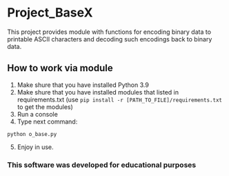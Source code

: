 # Project_BaseX
This project provides module with functions for encoding binary data to printable ASCII characters and decoding such encodings back to binary data.

## How to work via module
1. Make shure that you have installed Python 3.9
2. Make shure that you have installed modules that listed in requirements.txt (use `pip install -r [PATH_TO_FILE]/requirements.txt` to get the modules)
4. Run a console
5. Type next command:

`python o_base.py`

5. Enjoy in use.

### This software was developed for educational purposes

